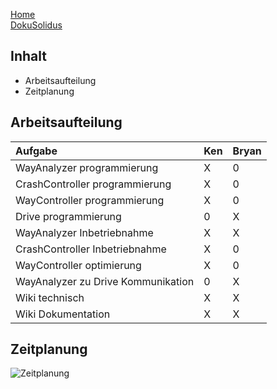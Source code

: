 [Home](home)  
[DokuSolidus](DokuSolidus)  
  
## Inhalt  
  
- Arbeitsaufteilung
- Zeitplanung
  
## Arbeitsaufteilung  
  
| Aufgabe| Ken| Bryan| 
| :------- | --- | :---- |
| WayAnalyzer programmierung| X| 0|
| CrashController programmierung| X| 0|
| WayController programmierung| X| 0|
| Drive programmierung| 0| X|
| WayAnalyzer Inbetriebnahme| X| X|
| CrashController Inbetriebnahme| X| 0|
| WayController optimierung| X| 0|
| WayAnalyzer zu Drive Kommunikation| 0| X|
| Wiki technisch| X| X|
| Wiki Dokumentation| X| X|
  
## Zeitplanung  
  
![Zeitplanung](https://gitlab.com/solidus/hefei/uploads/89a26518d8b9c2d9df8fe975e650e141/Zeitplanung.PNG)
